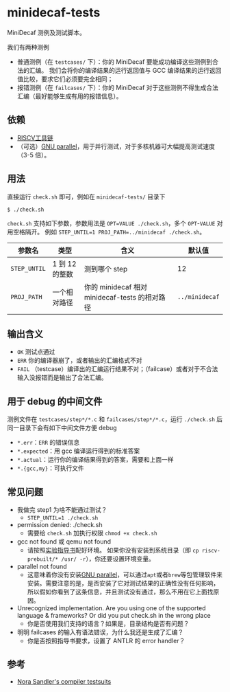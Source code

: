 # minidecaf-tests
MiniDecaf 测例及测试脚本。

我们有两种测例
- 普通测例（在 `testcases/` 下）：你的 MiniDecaf 要能成功编译这些测例到合法的汇编。
  我们会将你的编译结果的运行返回值与 GCC 编译结果的运行返回值比较，要求它们必须要完全相同；
- 报错测例（在 `failcases/` 下）：你的 MiniDecaf 对于这些测例不得生成合法汇编（最好能够生成有用的报错信息）。

## 依赖
- [RISCV工具链](https://decaf-lang.github.io/minidecaf-tutorial-deploy/docs/lab0/riscv.html)
- （可选）[GNU parallel](https://www.gnu.org/software/parallel/)，用于并行测试，对于多核机器可大幅提高测试速度（3-5 倍）。

## 用法
直接运行 `check.sh` 即可，例如在 `minidecaf-tests/` 目录下
```
$ ./check.sh
```

`check.sh` 支持如下参数，参数用法是 `OPT=VALUE ./check.sh`，多个 `OPT`-`VALUE` 对用空格隔开。
例如 `STEP_UNTIL=1 PROJ_PATH=../minidecaf ./check.sh`。

| 参数名 | 类型 | 含义 | 默认值 |
| --- | --- | --- | --- |
| `STEP_UNTIL` | 1 到 12 的整数 | 测到哪个 step | 12 |
| `PROJ_PATH` | 一个相对路径 | 你的 minidecaf 相对 minidecaf-tests 的相对路径 | `../minidecaf` |

## 输出含义
* `OK` 测试点通过
* `ERR` 你的编译器崩了，或者输出的汇编格式不对
* `FAIL` （testcase）编译出的汇编运行结果不对；（failcase）或者对于不合法输入没报错而是输出了合法汇编。

## 用于 debug 的中间文件
测例文件在 `testcases/step*/*.c` 和 `failcases/step*/*.c`，运行 `./check.sh` 后同一目录下会有如下中间文件方便 debug
* `*.err`：`ERR` 的错误信息
* `*.expected`：用 gcc 编译运行得到的标准答案
* `*.actual`：运行你的编译结果得到的答案，需要和上面一样
* `*.{gcc,my}`：可执行文件

## 常见问题
* 我做完 step1 为啥不能通过测试？
  - `STEP_UNTIL=1 ./check.sh`
* permission denied: ./check.sh
  - 需要给 `check.sh` 加执行权限 `chmod +x check.sh`
* gcc not found 或 qemu not found
  - 请按照[实验指导书](https://decaf-lang.github.io/minidecaf-tutorial/docs/lab0/env.html)配好环境。
    如果你没有安装到系统目录（即 `cp riscv-prebuilt/* /usr/ -r`），你还要设置环境变量。
* parallel not found
  - 这意味着你没有安装[GNU parallel](https://www.gnu.org/software/parallel/)，可以通过`apt`或者`brew`等包管理软件来安装。需要注意的是，是否安装了它对测试结果的正确性没有任何影响，所以假如你看到了这条信息，并且测试没有通过，那么不用在它上面找原因。
* Unrecognized implementation. Are you using one of the supported language & frameworks? Or did you put check.sh in the wrong place
  - 你是否使用我们支持的语言？如果是，目录结构是否有问题？
* 明明 failcases 的输入有语法错误，为什么我还是生成了汇编？
  - 你是否按照指导书要求，设置了 ANTLR 的 error handler？

## 参考
* [Nora Sandler's compiler testsuits](https://github.com/nlsandler/write_a_c_compiler)
